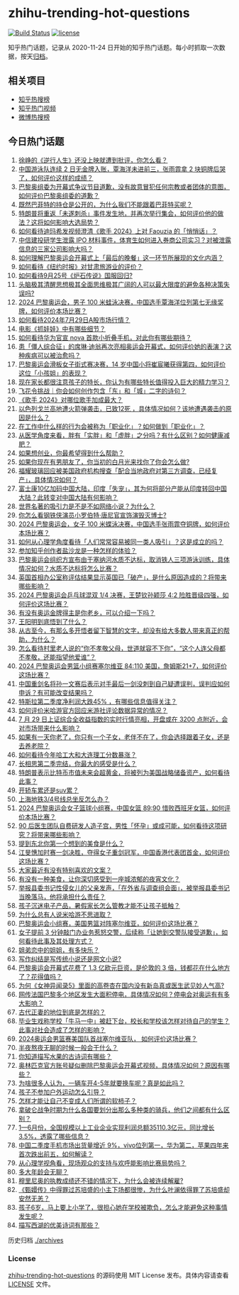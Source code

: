 # zhihu-trending-hot-questions

[![Build Status](https://github.com/justjavac/zhihu-trending-hot-questions/workflows/ci/badge.svg?branch=master)](https://github.com/justjavac/zhihu-trending-hot-questions/actions)
[![license](https://img.shields.io/github/license/justjavac/zhihu-trending-hot-questions)](https://github.com/justjavac/zhihu-trending-hot-questions/blob/master/LICENSE)

知乎热门话题，记录从 2020-11-24
日开始的知乎热门话题。每小时抓取一次数据，按天[归档](./archives)。

## 相关项目

- [知乎热搜榜](https://github.com/justjavac/zhihu-trending-top-search)
- [知乎热门视频](https://github.com/justjavac/zhihu-trending-hot-video)
- [微博热搜榜](https://github.com/justjavac/weibo-trending-hot-search)

## 今日热门话题

<!-- BEGIN -->
<!-- 最后更新时间 Mon Jul 29 2024 12:14:31 GMT+0800 (China Standard Time) -->

1. [徐峥的《逆行人生》还没上映就遭到批评，你怎么看？](https://www.zhihu.com/question/661303262)
1. [中国游泳队连续 2 日无金牌入账，覃海洋未进前三，张雨霏拿 2 块铜牌后哭了，如何评价这样的成绩？](https://www.zhihu.com/question/662845111)
1. [巴黎奥组委为开幕式争议节目道歉，没有故意冒犯任何宗教或者团体的意图，如何评价巴黎奥组委的道歉？](https://www.zhihu.com/question/662835893)
1. [既然巴菲特的持仓是公开的，为什么我们不能跟着巴菲特买呢？](https://www.zhihu.com/question/662354024)
1. [特朗普将重返「未遂刺杀」事件发生地，并再次举行集会，如何评价他的做法？这将如何影响大选局势？](https://www.zhihu.com/question/662718165)
1. [如何看待迪玛希发视频澄清《歌手 2024》上对 Faouzia 的「悄悄话」？](https://www.zhihu.com/question/662742526)
1. [中信建投研学生泄露 IPO 材料事件，体育生如何进入券商公司实习？对被泄露信息的三家公司影响大吗？](https://www.zhihu.com/question/662724590)
1. [如何理解巴黎奥运会开幕式上「最后的晚餐」这一环节所展现的文化内涵？](https://www.zhihu.com/question/662707820)
1. [如何看待《纽约时报》对甘肃旅游业的评价？](https://www.zhihu.com/question/661454643)
1. [如何看待9月25号《炉石传说》国服回归?](https://www.zhihu.com/question/662792315)
1. [头脑极其清醒思想极其全面思维极其广阔的人可以最大限度的避免各种决策失误吗?](https://www.zhihu.com/question/656110527)
1. [2024 巴黎奥运会，男子 100 米蛙泳决赛，中国选手覃海洋位列第七无缘奖牌，如何评价本场比赛？](https://www.zhihu.com/question/662843642)
1. [如何看待2024年7月29日A股市场行情？](https://www.zhihu.com/question/662610717)
1. [电影《抓娃娃》中有哪些细节？](https://www.zhihu.com/question/661687428)
1. [如何看待华为官宣 nova 首款小折叠手机，对此你有哪些期待？](https://www.zhihu.com/question/662866107)
1. [患「僵人综合征」的席琳·迪翁再次亮相奥运会开幕式，如何评价她的表演？这种疾病可以被治愈吗？](https://www.zhihu.com/question/662618179)
1. [巴黎奥运会滑板女子街式赛决赛，14 岁中国小将崔宸曦获得第四，如何评价这位「小孩姐」的表现？](https://www.zhihu.com/question/662840940)
1. [现在家长都很注意孩子的特长，你认为有哪些特长值得投入巨大的精力学习？](https://www.zhihu.com/question/662017125)
1. [飞花令挑战｜你会如何创作包含「东」和「城」二字的诗句？](https://www.zhihu.com/question/662540755)
1. [《歌手 2024》对哪位歌手加成最大？](https://www.zhihu.com/question/662669997)
1. [以色列戈兰高地遭火箭弹袭击，已致12死 ，具体情况如何？该地遭遇袭击的原因是什么？](https://www.zhihu.com/question/662793724)
1. [在工作中什么样的行为会被称为「职业化」？如何做到「职业化」？](https://www.zhihu.com/question/551176123)
1. [从医学角度来看，胖有「实胖」和「虚胖」之分吗？有什么区别？如何健康减肥？](https://www.zhihu.com/question/662642611)
1. [如果想创业，你最希望得到什么帮助？](https://www.zhihu.com/question/662635238)
1. [如果你现在有男朋友了，你当初的白月光来找你了你会怎么做?](https://www.zhihu.com/question/661366567)
1. [福耀玻璃回应被美国政府机构搜查「配合当地政府对第三方调查，已经复产」，具体情况如何？](https://www.zhihu.com/question/662805489)
1. [富士康10亿加码中国大陆，印度「失宠」，其为何将部分产能从印度转回中国大陆？此转变对中国大陆有何影响？](https://www.zhihu.com/question/662637842)
1. [世界名著的吸引力是不是不如网络小说？为什么？](https://www.zhihu.com/question/659584682)
1. [你怎么看钢铁侠演员小罗伯特·唐尼官宣饰演毁灭博士?](https://www.zhihu.com/question/662793193)
1. [2024 巴黎奥运会，女子 100 米蝶泳决赛，中国选手张雨霏夺铜牌，如何评价本场比赛？](https://www.zhihu.com/question/662843631)
1. [如何从心理学角度看待「人们常常容易被同一类人吸引」？这是成立的吗？](https://www.zhihu.com/question/661850860)
1. [参加知乎创作者盐沙龙是一种怎样的体验？](https://www.zhihu.com/question/662487875)
1. [巴黎奥运会组织方宣布由于塞纳河水质不达标，取消铁人三项游泳训练，具体情况如何？水质不达标将怎么比赛？](https://www.zhihu.com/question/662809565)
1. [英国首相办公室称评估结果显示英国已「破产」，是什么原因造成的？将带来哪些影响？](https://www.zhihu.com/question/662814837)
1. [2024 巴黎奥运会乒乓球混双 1/4 决赛，王楚钦孙颖莎 4:2 险胜晋级四强，如何评价这场比赛？](https://www.zhihu.com/question/662834822)
1. [有没有奥运金牌得主是你老乡，可以介绍一下吗？](https://www.zhihu.com/question/662298948)
1. [王阳明到底悟到了什么？](https://www.zhihu.com/question/644251958)
1. [从古至今，有那么多开悟者留下智慧的文字，却没有给大多数人带来真正的帮助，为什么？](https://www.zhihu.com/question/662344416)
1. [怎么看待村里老人说的“你不孝敬父母，世道就容不下你”，“这个人连父母都不孝敬，还能指望他爱谁”？](https://www.zhihu.com/question/662621875)
1. [2024 巴黎奥运会男篮小组赛塞尔维亚 84:110 美国，詹姆斯21+7，如何评价这场比赛？](https://www.zhihu.com/question/662836397)
1. [中国重剑名将孙一文赛后表示对手最后一剑没刺到自己疑遭误判，误判应如何申诉？有可能改变结果吗？](https://www.zhihu.com/question/662753090)
1. [特斯拉第二季度净利润大跌45% ，有哪些信息值得关注？](https://www.zhihu.com/question/662444184)
1. [如何评价米哈游官方回应米游社评论数据异常的情况？](https://www.zhihu.com/question/662752286)
1. [7 月 29 日上证综合全收益指数的实时行情亮相，开盘或在 3200 点附近，会对市场带来什么影响？](https://www.zhihu.com/question/662799124)
1. [如果有一天你老了，你只有一个子女，老伴不在了，你会选择跟着子女，还是去养老院？](https://www.zhihu.com/question/662397947)
1. [如何看待今年哈工大和大连理工分数暴涨？](https://www.zhihu.com/question/662290465)
1. [长相思第二季完结，你最大的感受是什么？](https://www.zhihu.com/question/662748491)
1. [特朗普表示比特币市值未来会超黄金，将被列为美国战略储备资产，如何看待此事？](https://www.zhihu.com/question/662787232)
1. [开轿车累还是suv累？](https://www.zhihu.com/question/662217738)
1. [上海地铁3/4号线总坐反怎么办？](https://www.zhihu.com/question/660999299)
1. [2024 巴黎奥运会女子篮球小组赛，中国女篮 89:90 惜败西班牙女篮，如何评价本场比赛？](https://www.zhihu.com/question/662828388)
1. [90 后医生团队自费研发人造子宫，男性「怀孕」或成可能，如何看待这项研究？将带来哪些影响？](https://www.zhihu.com/question/662654870)
1. [提到东北你第一个想到的美食是什么？](https://www.zhihu.com/question/662000744)
1. [江旻憓加时赛一剑决胜，夺得女子重剑冠军，中国香港代表团首金，如何评价这场比赛？](https://www.zhihu.com/question/662763884)
1. [大家最近有没有特别喜欢的文案？](https://www.zhihu.com/question/662665639)
1. [有没有一种美食，让你深切感受到一座城浓郁的夜宵文化？](https://www.zhihu.com/question/661339924)
1. [举报县委书记性侵女儿的父亲发声，「在外省与调查组会面」，被举报县委书记当晚落马，他将承担什么责任？](https://www.zhihu.com/question/662708767)
1. [孩子沉迷电子产品，暑假家长怎么管教才能不让孩子抵触？](https://www.zhihu.com/question/660742451)
1. [为什么总有人说米哈游不思进取？](https://www.zhihu.com/question/662760394)
1. [巴黎奥运会小组赛，美国男篮对阵塞尔维亚，如何评价这场比赛？](https://www.zhihu.com/question/662787949)
1. [女子提前 3 分钟敲门办业务惹怒交警，后续称「让她到交警队接受道歉」，如何看待此事及其处理方式？](https://www.zhihu.com/question/662708972)
1. [姐弟恋中的姐姐，有多快乐？](https://www.zhihu.com/question/652355302)
1. [写作纠结是写传统小说还是网文小说?](https://www.zhihu.com/question/662676684)
1. [巴黎奥运会开幕式花费了 1.3 亿欧元巨资，是伦敦的 3 倍，钱都花在什么地方了？花得值吗？](https://www.zhihu.com/question/662713684)
1. [为何《女神异闻录5》里面的高卷杏在国内没有新岛真或医生武见妙人气高?](https://www.zhihu.com/question/569139362)
1. [网传法国巴黎多个地区发生大面积停电，具体情况如何？停电会对奥运有有多大影响？](https://www.zhihu.com/question/662796902)
1. [古代正妻的地位到底是怎样的？](https://www.zhihu.com/question/655383353)
1. [毕业生戏称学校「牛马一中」被赶下台，校长和学校该怎样对待自己的学生？此事对社会造成了怎样的影响？](https://www.zhihu.com/question/662798073)
1. [2024奥运会男篮赛美国队首战塞尔维亚队， 如何评价这场比赛？](https://www.zhihu.com/question/662838322)
1. [半夜熬夜无聊的时候一般会干什么？](https://www.zhihu.com/question/662611267)
1. [你知道描写水果的古诗词有哪些？](https://www.zhihu.com/question/660084337)
1. [奥林匹克官方账号疑似删除巴黎奥运会开幕式视频，具体情况如何？原因有哪些？](https://www.zhihu.com/question/662783536)
1. [为啥很多人认为，一辆车开4-5年就要换车呢？真是如此吗？](https://www.zhihu.com/question/662019961)
1. [孩子不参加户外运动怎么引导？](https://www.zhihu.com/question/660986365)
1. [怎样才能让自己不变成人们所谓的软柿子？](https://www.zhihu.com/question/339767936)
1. [拿破仑战争时期为什么各国要划分出那么多种类的骑兵，他们之间都有什么区别？](https://www.zhihu.com/question/640196083)
1. [1—6月份，全国规模以上工业企业实现利润总额35110.3亿元，同比增长3.5%，透露了哪些信息？](https://www.zhihu.com/question/662703369)
1. [中国二季度手机市场出货量增近 9%，vivo位列第一，华为第二，苹果四年来首次跌出前五，如何解读？](https://www.zhihu.com/question/662703384)
1. [从心理学视角看，现场观众的支持与欢呼能影响比赛局势吗？](https://www.zhihu.com/question/662548436)
1. [多大年龄会无聊？](https://www.zhihu.com/question/662669379)
1. [穆里尼奥的执教成绩还不错的情况下，为什么会被连续解雇?](https://www.zhihu.com/question/662178268)
1. [《甄嬛传》中得罪过苏培盛的小主下场都很惨，为什么叶澜依得罪了苏培盛却安然无恙？](https://www.zhihu.com/question/528123741)
1. [孩子6岁，马上要上小学了，很担心她在学校被欺负，怎么才能避免这种事情发生呢？](https://www.zhihu.com/question/659020193)
1. [描写西湖的优美诗词有那些？](https://www.zhihu.com/question/662714815)

<!-- END -->

历史归档 [./archives](./archives)

### License

[zhihu-trending-hot-questions](https://github.com/justjavac/zhihu-trending-hot-questions)
的源码使用 MIT License 发布。具体内容请查看 [LICENSE](./LICENSE) 文件。
